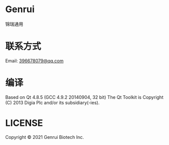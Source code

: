 # Genrui
锦瑞通用

# 联系方式
Email: 396678079@qq.com

# 编译
Based on Qt 4.8.5 (GCC 4.9.2 20140904, 32 bit)
The Qt Toolkit is Copyright (C) 2013 Digia Plc and/or its subsidiary(-ies). 

# LICENSE
Copyright  ©  2021 Genrui Biotech Inc.
